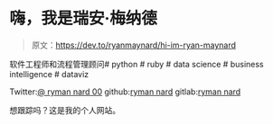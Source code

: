 # 嗨，我是瑞安·梅纳德

> 原文：<https://dev.to/ryanmaynard/hi-im-ryan-maynard>

软件工程师和流程管理顾问# python # ruby # data science # business intelligence # dataviz

Twitter:[@ ryman nard 00](https://twitter.com/RyanMaynard00)
github:[ryman nard](https://github.com/ryanmaynard)
gitlab:[ryman nard](https://gitlab.com/ryanmaynard)

想跟踪吗？这是我的个人网站。